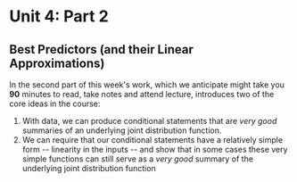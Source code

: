 # Unit 4: Part 2

## Best Predictors (and their Linear Approximations)

In the second part of this week's work, which we anticipate might take you **90** minutes to read, take notes and attend lecture, introduces two of the core ideas in the course: 

1. With data, we can produce conditional statements that are *very good* summaries of an underlying joint distribution function. 
2. We can require that our conditional statements have a relatively simple form -- linearity in the inputs -- and show that in some cases these very simple functions can still serve as a *very good* summary of the underlying joint distribution function

